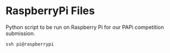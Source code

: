 # RaspberryPi Files
Python script to be run on Raspberry Pi for our PAPi competition submission.

```
ssh pi@raspberrypi
```

